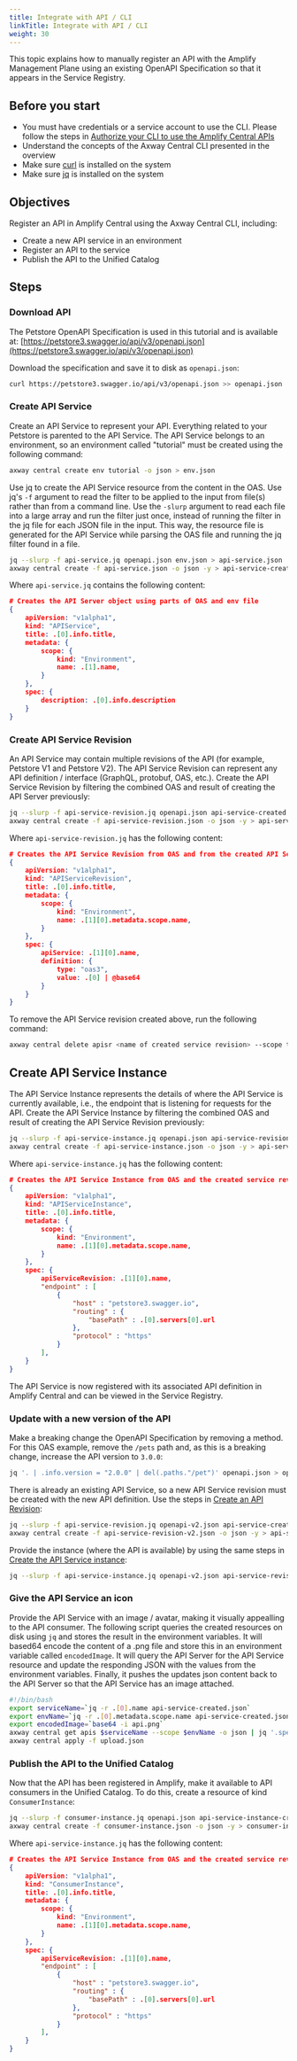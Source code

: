 ```yaml
---
title: Integrate with API / CLI
linkTitle: Integrate with API / CLI
weight: 30
---
```


This topic explains how to manually register an API with the Amplify Management Plane using an existing OpenAPI Specification so that it appears in the Service Registry.

## Before you start

* You must have credentials or a service account to use the CLI. Please follow the steps in [Authorize your CLI to use the Amplify Central APIs](/docs/integrate_with_central/cli_central/cli_install/#authorize-your-cli-to-use-the-amplify-central-apis)
* Understand the concepts of the Axway Central CLI presented in the overview
* Make sure [curl](https://curl.se/) is installed on the system
* Make sure [jq](https://stedolan.github.io/jq/) is installed on the system

## Objectives

Register an API in Amplify Central using the Axway Central CLI, including:

* Create a new API service in an environment
* Register an API to the service
* Publish the API to the Unified Catalog

## Steps

### Download API

The Petstore OpenAPI Specification is used in this tutorial and is available at:
[https://petstore3.swagger.io/api/v3/openapi.json](https://petstore3.swagger.io/api/v3/openapi.json)

Download the specification and save it to disk as `openapi.json`:

 ```bash
curl https://petstore3.swagger.io/api/v3/openapi.json >> openapi.json
 ```

### Create API Service

Create an API Service to represent your API. Everything related to your Petstore is parented to the API Service.
The API Service belongs to an environment, so an environment called "tutorial" must be created using the following command:

```bash
axway central create env tutorial -o json > env.json
```

Use jq to create the API Service resource from the content in the OAS. Use jq's `-f` argument to read the filter to be applied to the input from file(s) rather than from a command line. Use the `-slurp` argument to read each file into a large array and run the filter just once, instead of running the filter in the jq file for each JSON file in the input. This way, the resource file is generated for the API Service while parsing the OAS file and running the jq filter found in a file.

```bash
jq --slurp -f api-service.jq openapi.json env.json > api-service.json
axway central create -f api-service.json -o json -y > api-service-created.json
```

Where `api-service.jq` contains the following content:

```json
# Creates the API Server object using parts of OAS and env file
{
    apiVersion: "v1alpha1",
    kind: "APIService",
    title: .[0].info.title,
    metadata: {
        scope: {
            kind: "Environment",
            name: .[1].name,
        }
    },
    spec: {
        description: .[0].info.description
    }
}
```

### Create API Service Revision

An API Service may contain multiple revisions of the API (for example, Petstore V1 and Petstore V2). The API Service Revision can represent any API definition / interface (GraphQL, protobuf, OAS, etc.). Create the API Service Revision by filtering the combined OAS and result of creating the API Server previously:

```bash
jq --slurp -f api-service-revision.jq openapi.json api-service-created.json > api-service-revision.json
axway central create -f api-service-revision.json -o json -y > api-service-revision-created.json
```

Where `api-service-revision.jq` has the following content:

```json
# Creates the API Service Revision from OAS and from the created API Service
{
    apiVersion: "v1alpha1",
    kind: "APIServiceRevision",
    title: .[0].info.title,
    metadata: {
        scope: {
            kind: "Environment",
            name: .[1][0].metadata.scope.name,
        }
    },
    spec: {
        apiService: .[1][0].name,
        definition: {
            type: "oas3",
            value: .[0] | @base64
        }
    }
}
```

To remove the API Service revision created above, run the following command:

```bash
axway central delete apisr <name of created service revision> --scope tutorial
```

## Create API Service Instance

The API Service Instance represents the details of where the API Service is currently available, i.e., the endpoint that is listening for requests for the API. Create the API Service Instance by filtering the combined OAS and result of creating the API Service Revision previously:

```bash
jq --slurp -f api-service-instance.jq openapi.json api-service-revision-created.json > api-service-instance.json
axway central create -f api-service-instance.json -o json -y > api-service-instance-created.json
```

Where `api-service-instance.jq` has the following content:

```json
# Creates the API Service Instance from OAS and the created service revision
{
    apiVersion: "v1alpha1",
    kind: "APIServiceInstance",
    title: .[0].info.title,
    metadata: {
        scope: {
            kind: "Environment",
            name: .[1][0].metadata.scope.name,
        }
    },
    spec: {
        apiServiceRevision: .[1][0].name,
        "endpoint" : [ 
            {
                "host" : "petstore3.swagger.io",
                "routing" : {
                    "basePath" : .[0].servers[0].url
                },
                "protocol" : "https"
            } 
        ],
    }
}
```

The API Service is now registered with its associated API definition in Amplify Central and can be viewed in the Service Registry.

### Update with a new version of the API

Make a breaking change the OpenAPI Specification by removing a method. For this OAS example, remove the `/pets` path and, as this is a breaking change, increase the API version to `3.0.0`:

```bash
jq '. | .info.version = "2.0.0" | del(.paths."/pet")' openapi.json > openapi-v2.json
```

There is already an existing API Service, so a new API Service revision must be created with the new API definition. Use the steps in [Create an API Revision](#create-api-service-revision):

```bash
jq --slurp -f api-service-revision.jq openapi-v2.json api-service-created.json > api-service-revision-v2.json
axway central create -f api-service-revision-v2.json -o json -y > api-service-revision-v2-created.json
```

Provide the instance (where the API is available) by using the same steps in [Create the API Service instance](#create-api-service-instance):

```bash
jq --slurp -f api-service-instance.jq openapi-v2.json api-service-revision-v2-created.json > api-service-instance-v2.json
```

### Give the API Service an icon

Provide the API Service with an image / avatar, making it visually appealling to the API consumer. The following script queries the created resources on disk using `jq` and stores the result in the environment variables. It will based64 encode the content of a .png file and store this in an environment variable called `encodedImage`. It will query the API Server for the API Service resource and update the responding JSON with the values from the environment variables. Finally, it pushes the updates json content back to the API Server so that the API Service has an image attached.

```bash
#!/bin/bash
export serviceName=`jq -r .[0].name api-service-created.json`
export envName=`jq -r .[0].metadata.scope.name api-service-created.json`
export encodedImage=`base64 -i api.png`
axway central get apis $serviceName --scope $envName -o json | jq '.spec.icon.data = $ENV.encodedImage' | jq '.spec.icon.contentType = "image/png"'  > upload.json
axway central apply -f upload.json
```

### Publish the API to the Unified Catalog

Now that the API has been registered in Amplify, make it available to API consumers in the Unified Catalog. To do this, create a resource of kind `ConsumerInstance`:

```bash
jq --slurp -f consumer-instance.jq openapi.json api-service-instance-created.json > consumer-instance.json
axway central create -f consumer-instance.json -o json -y > consumer-instance-created.json
```

Where `api-service-instance.jq` has the following content:

```json
# Creates the API Service Instance from OAS and the created service revision
{
    apiVersion: "v1alpha1",
    kind: "ConsumerInstance",
    title: .[0].info.title,
    metadata: {
        scope: {
            kind: "Environment",
            name: .[1][0].metadata.scope.name,
        }
    },
    spec: {
        apiServiceRevision: .[1][0].name,
        "endpoint" : [ 
            {
                "host" : "petstore3.swagger.io",
                "routing" : {
                    "basePath" : .[0].servers[0].url
                },
                "protocol" : "https"
            } 
        ],
    }
}
```

